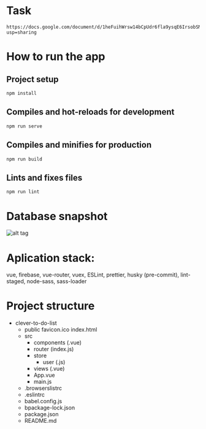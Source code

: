 # Task
```
https://docs.google.com/document/d/1heFuihWrsw14bCpUdr6fla9ysqE6IrsobSMKAOpBiKA/edit?usp=sharing
```

# How to run the app
## Project setup
```
npm install
```
## Compiles and hot-reloads for development
```
npm run serve
```
## Compiles and minifies for production
```
npm run build
```
## Lints and fixes files
```
npm run lint
```

# Database snapshot
![alt tag](https://drive.google.com/file/d/1mRgdrwcdsx0GN3cKuThcXGsR8-BbGiHm/view)

# Aplication stack:

vue,
firebase,
vue-router,
vuex,
ESLint,
prettier,
husky (pre-commit),
lint-staged,
node-sass,
sass-loader

# Project structure
- clever-to-do-list
    - public
        favicon.ico
        index.html
    - src
        - components (.vue)
        - router (index.js)
        - store
            - user (.js)
        - views (.vue)
        - App.vue
        - main.js
    - .browserslistrc
    - .eslintrc
    - babel.config.js
    - bpackage-lock.json
    - package.json
    - README.md